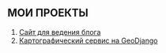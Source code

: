 ## МОИ ПРОЕКТЫ

1. [Сайт для ведения блога](./pet_1_mysite/)
2. [Картографический сервис на GeoDjango](./geodjango)